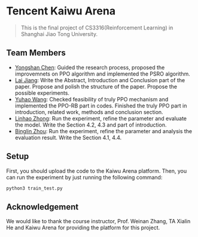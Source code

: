 # Tencent Kaiwu Arena

> This is the final project of CS3316(Reinforcement Learning) in Shanghai Jiao Tong University.

## Team Members

- [Yongshan Chen](https://github.com/EternalFir): Guided the research process, proposed the improvemnets on PPO algorithm and implemented  the PSRO algorithm.
- [Lai Jiang](https://github.com/jianglai-0023): Write the Abstract, Introduction and Conclusion part of the paper. Propose and polish the structure of the paper. Propose the possible experiments.
- [Yuhao Wang](https://github.com/Jerx2y): Checked feasibility of truly PPO mechanism and implemented the PPO-RB part in codes. Finished the truly PPO part in introduction, related work, methods and conclusion section.
- [Linhao Zhong](https://github.com/zhongzero): Run the experiment, refine the parameter and evaluate the model. Write the Section 4.2, 4.3 and part of introduction.
- [Binglin Zhou](https://github.com/Zhou-bl): Run the experiment, refine the parameter and analysis the evaluation result. Write the Section 4.1, 4.4.

## Setup

First, you should upload the code to the Kaiwu Arena platform. Then, you can run the experiment by just running the following command:

```bash
python3 train_test.py
```

## Acknowledgement

We would like to thank the course instructor, Prof. Weinan Zhang, TA Xialin He and Kaiwu Arena for providing the platform for this project.

